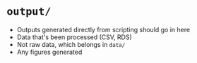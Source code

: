# `output/`

* Outputs generated directly from scripting should go in here
* Data that's been processed (CSV, RDS)
* Not raw data, which belongs in `data/`
* Any figures generated
